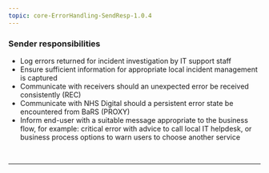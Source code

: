 ```yaml
---
topic: core-ErrorHandling-SendResp-1.0.4
---
```


### Sender responsibilities

- Log errors returned for incident investigation by IT support staff
- Ensure sufficient information for appropriate local incident management is captured
- Communicate with receivers should an unexpected error be received consistently (REC)
- Communicate with NHS Digital should a persistent error state be encountered from BaRS (PROXY)
- Inform end-user with a suitable message appropriate to the business flow, for example: critical error with advice to call local IT helpdesk, or business process options to warn users to choose another service

<br>
<hr>